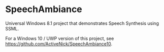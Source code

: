 # SpeechAmbiance
Universal Windows 8.1 project that demonstrates Speech Synthesis using SSML.

For a Windows 10 / UWP version of this project, see https://github.com/ActiveNick/SpeechAmbiance10.
